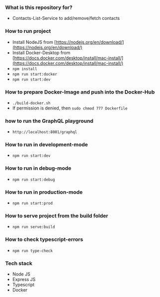 ### What is this repository for? ###
* Contacts-List-Service to add/remove/fetch contacts

### How to run project
* Install NodeJS from [https://nodejs.org/en/download/](https://nodejs.org/en/download/)
* Install Docker-Desktop from [https://docs.docker.com/desktop/install/mac-install/](https://docs.docker.com/desktop/install/mac-install/)
* `npm install`
* `npm run start:docker`
* `npm run start:dev`

### How to prepare Docker-Image and push into the Docker-Hub
* `./build-docker.sh`
* If permission is denied, then `sudo chmod 777 Dockerfile`

### how to run the GraphQL playground
* `http://localhost:8001/graphql`

### How to run in development-mode
* `npm run start:dev`

### How to run in debug-mode
* `npm run start:debug`

### How to run in production-mode
* `npm run start:prod`

### How to serve project from the build folder
* `npm run serve:build`

### How to check typescript-errors
* `npm run type-check`

### Tech stack ###
* Node JS
* Express JS
* Typescript
* Docker
